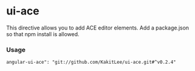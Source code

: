 # ui-ace
This directive allows you to add ACE editor elements.
Add a package.json so that npm install is allowed. 

### Usage 
```
angular-ui-ace": "git://github.com/KakitLee/ui-ace.git#^v0.2.4"
```
